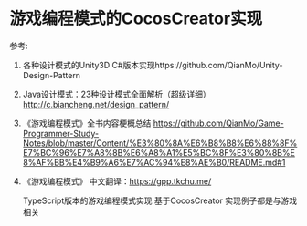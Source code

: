 # 游戏编程模式的CocosCreator实现
参考:
1. 各种设计模式的Unity3D C#版本实现https://github.com/QianMo/Unity-Design-Pattern
2. Java设计模式：23种设计模式全面解析（超级详细）http://c.biancheng.net/design_pattern/
3. 《游戏编程模式》全书内容梗概总结 https://github.com/QianMo/Game-Programmer-Study-Notes/blob/master/Content/%E3%80%8A%E6%B8%B8%E6%88%8F%E7%BC%96%E7%A8%8B%E6%A8%A1%E5%BC%8F%E3%80%8B%E8%AF%BB%E4%B9%A6%E7%AC%94%E8%AE%B0/README.md#1
4. 《游戏编程模式》 中文翻译：https://gpp.tkchu.me/

    TypeScript版本的游戏编程模式实现 基于CocosCreator 实现例子都是与游戏相关

